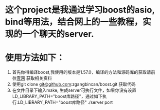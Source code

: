 # 这个project是我通过学习boost的asio, bind等用法，结合网上的一些教程，实现的一个聊天的server.
# 使用方法如下：
1.  首先你得编译boost,我使用的版本是1.57.0，编译的方法和源码库的获取请前往[官网](http://www.boost.org/doc/libs/1_59_0/more/getting_started/unix-variants.html "Title") 获取相关资料
2.  使用git clone git@github.com:zgangbincan/boost.git 获取代码
3.  在文件目录下输入make, 生成server可执行文件，如果你没有设置LD_LIBRARY_PATH="boost库路径"，通过如下执行:LD_LIBRARY_PATH="boost库路径" ./server port
